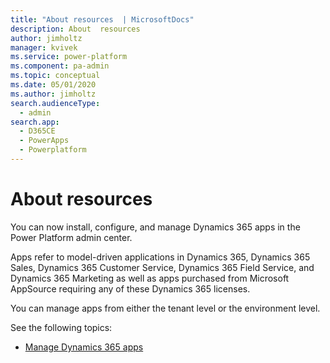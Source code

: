 ```yaml
---
title: "About resources  | MicrosoftDocs"
description: About  resources
author: jimholtz
manager: kvivek
ms.service: power-platform
ms.component: pa-admin
ms.topic: conceptual
ms.date: 05/01/2020
ms.author: jimholtz 
search.audienceType: 
  - admin
search.app: 
  - D365CE
  - PowerApps
  - Powerplatform
---
```

# About resources

<!-- This was created for fwlink 2126968. Don't delete. -->

You can now install, configure, and manage Dynamics 365 apps in the Power Platform admin center.

Apps refer to model-driven applications in Dynamics 365, Dynamics 365 Sales, Dynamics 365 Customer Service, Dynamics 365 Field Service, and Dynamics 365 Marketing as well as apps purchased from Microsoft AppSource requiring any of these Dynamics 365 licenses.

You can manage apps from either the tenant level or the environment level.

See the following topics:

- [Manage Dynamics 365 apps](manage-apps.md)

<!-- 
- [Manage Power Apps](admin-manage-apps.md)
- [About Microsoft Power Automate](wp-about-flows.md)
- [Portal administration with Power Platform admin center](https://docs.microsoft.com/powerapps/maker/portals/admin/power-platform-admin-center) 
-->